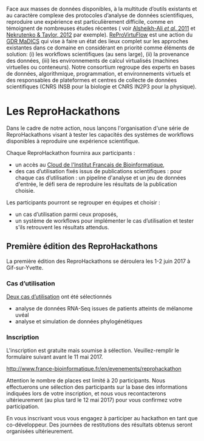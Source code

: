 Face aux masses de données disponibles, à la multitude d’outils existants et au caractère complexe des protocoles d’analyse de données scientifiques, reproduire une expérience est particulièrement difficile, comme en témoignent de nombreuses études récentes ( voir [Alsheikh-Ali *et al*. 2011](https://doi.org/10.1371%2Fjournal.pone.0024357) et [Nekrutenko & Taylor, 2012](https://doi.org/10.1038%2Fnrg3305) par exemple). [ReProVirtuFlow](https://www.madics.fr/actions/actions-en-cours/reprovirtuflow) est une action du [GDR MaDICS](https://www.madics.fr) qui vise à faire un état des lieux complet sur les approches existantes dans ce domaine en considérant en priorité comme éléments de solution: (i) les workflows scientifiques (au sens large), (ii) la provenance des données, (iii) les environnements de calcul virtualisés (machines virtuelles ou conteneurs). Notre consortium regroupe des experts en bases de données, algorithmique, programmation, et environnements virtuels et des responsables de plateformes et centres de collecte de données scientifiques (CNRS INSB pour la biologie et CNRS IN2P3 pour la physique).

# Les ReproHackathons
Dans le cadre de notre action, nous lançons l'organisation d'une série de ReproHackathons visant à tester les capacités des systèmes de workflows disponibles à reproduire une expérience scientifique. 

Chaque ReproHackathon fournira aux participants : 
* un accès au [Cloud de l'Institut Francais de Bioinformatique](http://www.france-bioinformatique.fr/fr/cloud),
* des cas d’utilisation fixés issus de publications scientifiques : pour chaque cas d’utilisation : un pipeline d'analyse et un jeu de données d'entrée, le défi sera de reproduire les résultats de la publication choisie.

Les participants pourront se regrouper en équipes et choisir :
* un cas d’utilisation parmi ceux proposés,
* un système de workflows pour implémenter le cas d’utilisation et tester s'ils retrouvent les résultats attendus.

## Première édition des ReproHackathons

La première édition des ReproHackathons se déroulera les 1-2 juin 2017 à Gif-sur-Yvette.  

### Cas d’utilisation

[Deux cas d’utilisation](hackathon_1.md) ont été sélectionnés
* analyse de données RNA-Seq issues de patients atteints de mélanome uvéal
* analyse et simulation de données phylogénétiques

### Inscription

L'inscription est gratuite mais soumise à sélection. Veuillez-remplir le formulaire suivant avant le 11 mai 2017.

http://www.france-bioinformatique.fr/en/evenements/reprohackathon

Attention le nombre de places est limité à 20 participants. Nous effectuerons une sélection des participants sur la base des informations indiquées lors de votre inscription, et nous vous recontacterons ultérieurement (au plus tard le 12 mai 2017) pour vous confirmez votre participation.

En vous inscrivant vous vous engagez à participer au hackathon en tant que co-développeur. Des journées de restitutions des résultats obtenus seront organisées ultérieurement.




